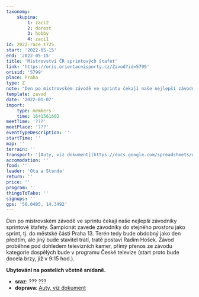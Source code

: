 ```yaml
---
taxonomy:
    skupina:
        1: zaci2
        2: dorost
        3: hobby
        4: zaci1
id: 2022-race_1725
start: '2022-05-15'
end: '2022-05-15'
title: 'Mistrovství ČR sprintových štafet'
link: 'https://oris.orientacnisporty.cz/Zavod?id=5799'
orisid: '5799'
place: Praha
type: Z
note: "Den po mistrovském závodě ve sprintu čekají naše nejlepší závodníky sprintové štafety. Šampionát zavede závodníky do stejného prostoru jako sprint, tj. do městské části Praha 13. Terén tedy bude obdobný jako den předtím, ale jiný bude stavitel tratí, tratě postaví Radim Hošek. Závod proběhne pod dohledem televizních kamer, přímý přenos ze závodu kategorie dospělých bude v programu České televize (start proto bude docela brzy, již v 9:15 hod.). \r\n\r\n**Ubytování na postelích včetně snídaně.**"
template: zavod
date: '2022-01-07'
import:
    type: members
    time: 1641561602
meetTime: '???'
meetPlace: '???'
eventTypeDescription: ''
startTime: ''
map: ''
terrain: ''
transport: '[Auty, viz dokument](https://docs.google.com/spreadsheets/d/13nAnJUMskLVqCIEIaDftTleUtRbcFuc8Phf_JeQNO-E/edit?usp=sharing)'
accomodation: ''
food: ''
leader: 'Ota a Standa'
return: ''
price: ''
program: ''
thingsToTake: ''
signups: ''
gps: '50.0485, 14.3492'
---
```


Den po mistrovském závodě ve sprintu čekají naše nejlepší závodníky sprintové štafety. Šampionát zavede závodníky do stejného prostoru jako sprint, tj. do městské části Praha 13. Terén tedy bude obdobný jako den předtím, ale jiný bude stavitel tratí, tratě postaví Radim Hošek. Závod proběhne pod dohledem televizních kamer, přímý přenos ze závodu kategorie dospělých bude v programu České televize (start proto bude docela brzy, již v 9:15 hod.). 

**Ubytování na postelích včetně snídaně.**
* **sraz**: ??? ???
* **doprava**: [Auty, viz dokument](https://docs.google.com/spreadsheets/d/13nAnJUMskLVqCIEIaDftTleUtRbcFuc8Phf_JeQNO-E/edit?usp=sharing)
